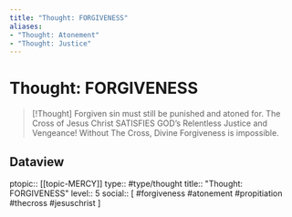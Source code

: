 ```yaml
---
title: "Thought: FORGIVENESS"
aliases:
- "Thought: Atonement"
- "Thought: Justice"
---
```

# Thought: FORGIVENESS
> [!Thought]
> Forgiven sin must still be punished and atoned for.
> The Cross of Jesus Christ SATISFIES GOD’s Relentless Justice and Vengeance!
> Without The Cross, Divine Forgiveness is impossible.

## Dataview
ptopic:: [[topic-MERCY]]
type:: #type/thought
title:: "Thought: FORGIVENESS"
level:: 5
social:: [ #forgiveness #atonement #propitiation #thecross #jesuschrist ]